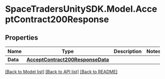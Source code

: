 # SpaceTradersUnitySDK.Model.AcceptContract200Response

## Properties

Name | Type | Description | Notes
------------ | ------------- | ------------- | -------------
**Data** | [**AcceptContract200ResponseData**](AcceptContract200ResponseData.md) |  | 

[[Back to Model list]](../README.md#documentation-for-models) [[Back to API list]](../README.md#documentation-for-api-endpoints) [[Back to README]](../README.md)


